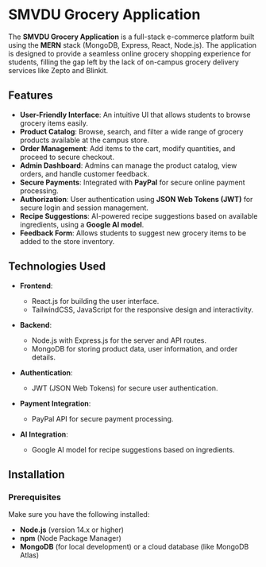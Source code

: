 # SMVDU Grocery Application

The **SMVDU Grocery Application** is a full-stack e-commerce platform built using the **MERN** stack (MongoDB, Express, React, Node.js). The application is designed to provide a seamless online grocery shopping experience for students, filling the gap left by the lack of on-campus grocery delivery services like Zepto and Blinkit.

## Features

- **User-Friendly Interface**: An intuitive UI that allows students to browse grocery items easily.
- **Product Catalog**: Browse, search, and filter a wide range of grocery products available at the campus store.
- **Order Management**: Add items to the cart, modify quantities, and proceed to secure checkout.
- **Admin Dashboard**: Admins can manage the product catalog, view orders, and handle customer feedback.
- **Secure Payments**: Integrated with **PayPal** for secure online payment processing.
- **Authorization**: User authentication using **JSON Web Tokens (JWT)** for secure login and session management.
- **Recipe Suggestions**: AI-powered recipe suggestions based on available ingredients, using a **Google AI model**.
- **Feedback Form**: Allows students to suggest new grocery items to be added to the store inventory.

## Technologies Used

- **Frontend**:
  - React.js for building the user interface.
  - TailwindCSS, JavaScript for the responsive design and interactivity.
  
- **Backend**:
  - Node.js with Express.js for the server and API routes.
  - MongoDB for storing product data, user information, and order details.
  
- **Authentication**:
  - JWT (JSON Web Tokens) for secure user authentication.
  
- **Payment Integration**:
  - PayPal API for secure payment processing.

- **AI Integration**:
  - Google AI model for recipe suggestions based on ingredients.

## Installation

### Prerequisites

Make sure you have the following installed:

- **Node.js** (version 14.x or higher)
- **npm** (Node Package Manager)
- **MongoDB** (for local development) or a cloud database (like MongoDB Atlas)
